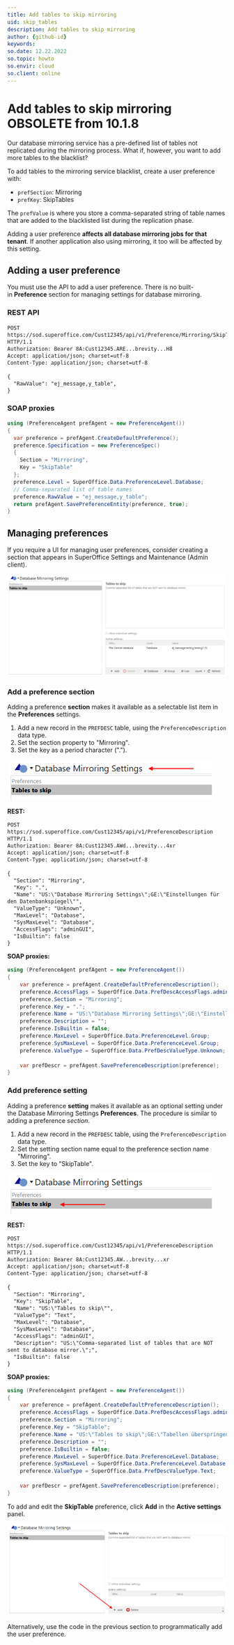 ```yaml
---
title: Add tables to skip mirroring
uid: skip_tables
description: Add tables to skip mirroring
author: {github-id}
keywords:
so.date: 12.22.2022
so.topic: howto
so.envir: cloud
so.client: online
---
```


# Add tables to skip mirroring OBSOLETE from 10.1.8

Our database mirroring service has a pre-defined list of tables not replicated during the mirroring process. What if, however, you want to add more tables to the blacklist?

To add tables to the mirroring service blacklist, create a user preference with:

* `prefSection`: Mirroring
* `prefKey`: SkipTables

The `prefValue` is where you store a comma-separated string of table names that are added to the blacklisted list during the replication phase.

Adding a user preference **affects all database mirroring jobs for that tenant**. If another application also using mirroring, it too will be affected by this setting.

## Adding a user preference

You must use the API to add a user preference. There is no built-in **Preference** section for managing settings for database mirroring.

### REST API

```http
POST https://sod.superoffice.com/Cust12345/api/v1/Preference/Mirroring/SkipTables HTTP/1.1
Authorization: Bearer 8A:Cust12345.ARE...brevity...H8
Accept: application/json; charset=utf-8
Content-Type: application/json; charset=utf-8

{
  "RawValue": "ej_message,y_table",
}
```

### SOAP proxies

```csharp
using (PreferenceAgent prefAgent = new PreferenceAgent())
{
  var preference = prefAgent.CreateDefaultPreference();
  preference.Specification = new PreferenceSpec()
  {
    Section = "Mirroring",
    Key = "SkipTable"
  };
  preference.Level = SuperOffice.Data.PreferenceLevel.Database;
  // Comma-separated list of table names
  preference.RawValue = "ej_message,y_table";
  return prefAgent.SavePreferenceEntity(preference, true);
}
```

## Managing preferences

If you require a UI for managing user preferences, consider creating a section that appears in SuperOffice Settings and Maintenance (Admin client).

![imageq9fi.png -screenshot][img1]

### Add a preference section

Adding a preference **section** makes it available as a selectable list item in the **Preferences** settings.

1. Add a new record in the `PREFDESC` table, using the `PreferenceDescription` data type.
2. Set the section property to "Mirroring".
3. Set the key as a period character (".").

![imagei34k8.png -screenshot][img2]

**REST:**

```http
POST https://sod.superoffice.com/Cust12345/api/v1/PreferenceDescription HTTP/1.1
Authorization: Bearer 8A:Cust12345.AWd...brevity...4xr
Accept: application/json; charset=utf-8
Content-Type: application/json; charset=utf-8

{
  "Section": "Mirroring",
  "Key": ".",
  "Name": "US:\"Database Mirroring Settings\";GE:\"Einstellungen für den Datenbankspiegel\"",
  "ValueType": "Unknown",
  "MaxLevel": "Database",
  "SysMaxLevel": "Database",
  "AccessFlags": "adminGUI",
  "IsBuiltin": false
}
```

**SOAP proxies:**

```csharp
using (PreferenceAgent prefAgent = new PreferenceAgent())
{
    var preference = prefAgent.CreateDefaultPreferenceDescription();
    preference.AccessFlags = SuperOffice.Data.PrefDescAccessFlags.adminGUI;
    preference.Section = "Mirroring";
    preference.Key = ".";
    preference.Name = "US:\"Database Mirroring Settings\";GE:\"Einstellungen für den Datenbankspiegel\"";
    preference.Description = "";
    preference.IsBuiltin = false;
    preference.MaxLevel = SuperOffice.Data.PreferenceLevel.Group;
    preference.SysMaxLevel = SuperOffice.Data.PreferenceLevel.Group;
    preference.ValueType = SuperOffice.Data.PrefDescValueType.Unknown;

    var prefDescr = prefAgent.SavePreferenceDescription(preference);
}
```

### Add preference setting

Adding a preference **setting** makes it available as an optional setting under the Database Mirroring Settings **Preferences**. The procedure is similar to adding a preference *section*.

1. Add a new record in the `PREFDESC` table, using the `PreferenceDescription` data type.
2. Set the setting section name equal to the preference section name "Mirroring".
3. Set the key to "SkipTable".

![image03q27.png -screenshot][img3]

**REST:**

```http
POST https://sod.superoffice.com/Cust12345/api/v1/PreferenceDescription HTTP/1.1
Authorization: Bearer 8A:Cust12345.AW...brevity...xr
Accept: application/json; charset=utf-8
Content-Type: application/json; charset=utf-8

{
  "Section": "Mirroring",
  "Key": "SkipTable",
  "Name": "US:\"Tables to skip\"",
  "ValueType": "Text",
  "MaxLevel": "Database",
  "SysMaxLevel": "Database",
  "AccessFlags": "adminGUI",
  "Description": "US:\"Comma-separated list of tables that are NOT sent to database mirror.\";",
  "IsBuiltin": false
}
```

**SOAP proxies:**

```csharp
using (PreferenceAgent prefAgent = new PreferenceAgent())
{
    var preference = prefAgent.CreateDefaultPreferenceDescription();
    preference.AccessFlags = SuperOffice.Data.PrefDescAccessFlags.adminGUI;
    preference.Section = "Mirroring";
    preference.Key = "SkipTable";
    preference.Name = "US:\"Tables to skip\";GE:\"Tabellen überspringen\"";
    preference.Description = "";
    preference.IsBuiltin = false;
    preference.MaxLevel = SuperOffice.Data.PreferenceLevel.Database;
    preference.SysMaxLevel = SuperOffice.Data.PreferenceLevel.Database;
    preference.ValueType = SuperOffice.Data.PrefDescValueType.Text;

    var prefDescr = prefAgent.SavePreferenceDescription(preference);
}
```

To add and edit the **SkipTable** preference, click **Add** in the **Active settings** panel.

![imagebfi1k.png -screenshot][img4]

Alternatively, use the code in the previous section to programmatically add the user preference.

<!-- Referenced links -->

<!-- Referenced images -->
[img1]: media/imageq9fi.png
[img2]: media/imagei34k8.png
[img3]: media/image03q27.png
[img4]: media/imagebfi1k.png

